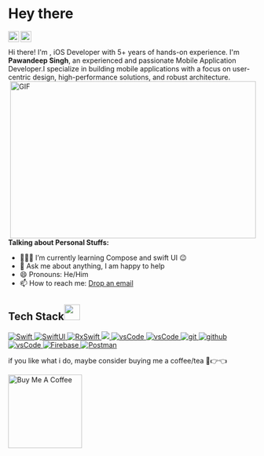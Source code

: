 # Hey there

<a href="mailto:paawandeepsing@gmail.com?subject=Feedback%20From%20Github&body=Hello,">
  <img align="left" alt="Pawandeep Singh | Gmail" width="22px" src="https://cdn.jsdelivr.net/npm/simple-icons@v3/icons/gmail.svg" />
</a>
<a href="https://www.linkedin.com/in/paawandeep-singh/">
  <img align="left" alt="Amanpreet's LinkdeIn" width="22px" src="https://cdn.jsdelivr.net/npm/simple-icons@v3/icons/linkedin.svg" />
</a>

<br />
<br>
Hi there! I'm ,  iOS Developer with 5+ years of hands-on experience. 
I'm <b>Pawandeep Singh</b>, an experienced and passionate Mobile Application Developer.I specialize in building mobile applications with a focus on user-centric design, high-performance solutions, and robust architecture.

   <img align="right" alt="GIF" src="https://github.com/paawandeep/paawandeep/blob/main/image.gif?raw=true" width="500" height="320" />
<b>Talking about Personal Stuffs:</b>

- 👨🏽‍💻 I’m currently learning Compose and swift UI :wink:
- 💬 Ask me about anything, I am happy to help
- 😄 Pronouns: He/Him 
- 📫 How to reach me: [Drop an email](mailto:paawandeepsing@gmail.com?subject=Feedback%20From%20Github&body=Hello,)



## Tech Stack<img src = "https://media2.giphy.com/media/QssGEmpkyEOhBCb7e1/giphy.gif?cid=ecf05e47a0n3gi1bfqntqmob8g9aid1oyj2wr3ds3mg700bl&rid=giphy.gif" width = 32px> 
  <a href="https://www.swift.org" target="_blank">
    <img alt="Swift" src="https://img.shields.io/badge/Swift-F05138?logo=Swift&logoColor=white">
  </a>
    <a href="https://developer.apple.com/xcode/swiftui/" target="_blank">
    <img alt="SwiftUI" src="https://img.shields.io/badge/swiftui-beta-brightgreen">
  </a>
      <a href="https://github.com/ReactiveX/RxSwift" target="_blank">
    <img alt="RxSwift" src="https://img.shields.io/badge/rxswift-5.0.1-brightgreen">
  </a>
    </a>
    <a href="" target="_blank">
    <img src="https://img.shields.io/badge/xcode-11%20beta-brightgreen" 
  </a>
  <a href="" target="_blank">
    <img src="https://img.shields.io/badge/C-649AD2.svg?style=for-the-badge&logo=c&logoColor=white" alt="vsCode"/> 
  </a>
  
  <a href="" target="_blank">
    <img src="https://img.shields.io/badge/C++-649AD2.svg?style=for-the-badge&logo=cplusplus&logoColor=white" alt="vsCode"/> 
  </a>
   <a href="https://git-scm.com/" target="_blank">
    <img src="https://img.shields.io/badge/git-F05032.svg?style=for-the-badge&logo=git&logoColor=white"
      alt="git"/>
  </a>
  <a href="https://github.com/paawandeep" target="_blank">
    <img src="https://img.shields.io/badge/github-181717.svg?style=for-the-badge&logo=github&logoColor=white" alt="github" />
  </a>
  <a href="https://code.visualstudio.com/" target="_blank">
    <img src="https://img.shields.io/badge/vscode-007ACC.svg?style=for-the-badge&logo=visualstudiocode&logoColor=white" alt="vsCode"/> 
  </a>
   <a href="" target="_blank">
    <img alt="Firebase" src="https://img.shields.io/badge/firebase-%23039BE5.svg?style=for-the-badge&logo=firebase">
  </a> 
  
   <a href="Postman"  target="_blank">
    <img alt="Postman" src="https://img.shields.io/badge/Postman-FF6C37?style=for-the-badge&logo=postman&logoColor=white">
  </a> 
 <div>

if you like what i do, maybe consider buying me a coffee/tea 🥺👉👈

<a href="https://buymeacoffee.com/paawandeep" target="_blank"><img src="https://cdn.buymeacoffee.com/buttons/v2/default-red.png" alt="Buy Me A Coffee" width="150" ></a>

